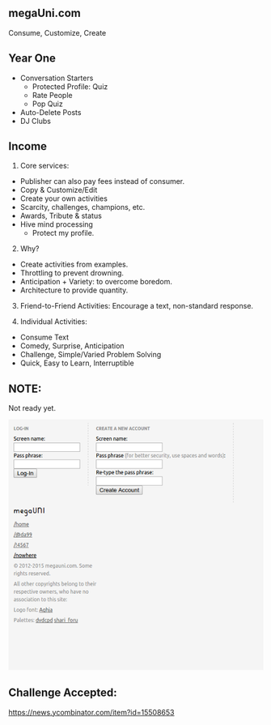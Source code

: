 
megaUni.com
-----------

Consume, Customize, Create

Year One
--------

* Conversation Starters
  * Protected Profile: Quiz
  * Rate People
  * Pop Quiz
* Auto-Delete Posts
* DJ Clubs

Income
------

1) Core services:
  * Publisher can also pay fees instead of consumer.
  * Copy & Customize/Edit
  * Create your own activities
  * Scarcity, challenges, champions, etc.
  * Awards, Tribute & status
  * Hive mind processing
    * Protect my profile.

2) Why?
  * Create activities from examples.
  * Throttling to prevent drowning.
  * Anticipation + Variety: to overcome boredom.
  * Architecture to provide quantity.

3) Friend-to-Friend Activities: Encourage a text, non-standard response.

4) Individual Activities:
  * Consume Text
  * Comedy, Surprise, Anticipation
  * Challenge, Simple/Varied Problem Solving
  * Quick, Easy to Learn, Interruptible



NOTE:
-----

Not ready yet.

![Pre-Pre-Pre-Alpha](https://raw.githubusercontent.com/da99/megauni.alpha/master/Docs/april.2015.png)

Challenge Accepted:
--------------------
https://news.ycombinator.com/item?id=15508653

